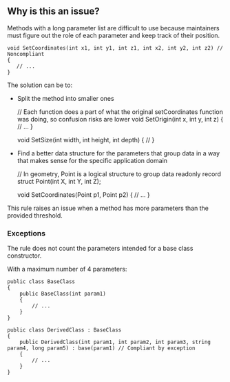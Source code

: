 ## Why is this an issue?

Methods with a long parameter list are difficult to use because maintainers must figure out the role of each parameter and keep track of their
position.

    void SetCoordinates(int x1, int y1, int z1, int x2, int y2, int z2) // Noncompliant
    {
       // ...
    }

The solution can be to:

-  Split the method into smaller ones

    // Each function does a part of what the original setCoordinates function was doing, so confusion risks are lower
    void SetOrigin(int x, int y, int z)
    {
       // ...
    }
    
    void SetSize(int width, int height, int depth)
    {
       //
    }

-  Find a better data structure for the parameters that group data in a way that makes sense for the specific application domain

    // In geometry, Point is a logical structure to group data
    readonly record struct Point(int X, int Y, int Z);
    
    void SetCoordinates(Point p1, Point p2)
    {
        // ...
    }

This rule raises an issue when a method has more parameters than the provided threshold.

### Exceptions

The rule does not count the parameters intended for a base class constructor.

With a maximum number of 4 parameters:

    public class BaseClass
    {
        public BaseClass(int param1)
        {
            // ...
        }
    }
    
    public class DerivedClass : BaseClass
    {
        public DerivedClass(int param1, int param2, int param3, string param4, long param5) : base(param1) // Compliant by exception
        {
            // ...
        }
    }